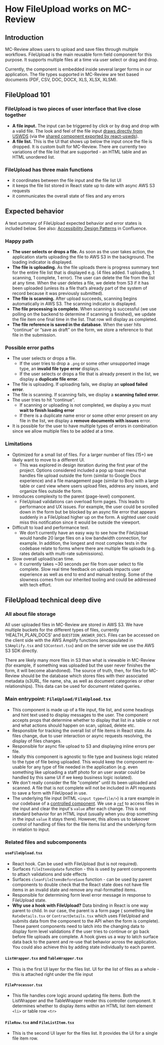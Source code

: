 # How FileUpload works on MC-Review

## Introduction

MC-Review allows users to upload and save files through multiple workflows. FileUpload is the main reusable form field component for this purpose. It supports multiple files at a time via user select or drag and drop.

Currently, the component is embedded inside several larger forms in our application. The file types supported in MC-Review are text based documents (PDF, CSV, DOC, DOCX, XLS, XLSX, XLSM).

## FileUpload 101

### FileUpload is two pieces of user interface that live close together

- **A file input.** The input can be triggered by click or by drag and drop with a valid file.
The look and feel of the file input [draws directly from USWDS](https://designsystem.digital.gov/components/file-input/) (via the [shared component exported by react-uswds](https://github.com/trussworks/react-uswds/tree/main/src/components/forms/FileInput)).
- **A file list.** This is the UI that shows up below the input once the file is dropped. It is custom built for MC-Review. There are currently two variations of the file list that are supported - an HTML table and an HTML unordered list.

### FileUpload has three main functions

- it coordinates between the file input and the file list UI
- it keeps the file list stored in React state up to date with async AWS S3 requests
- it communicates the overall state of files and any errors

## Expected behavior

A text summary of FileUpload expected behavior and error states is included below. See also: [Accessibility Design Patterns](https://qmacbis.atlassian.net/wiki/spaces/OY2/pages/edit-v2/2894299137) in Confluence.

### Happy path

- **The  user selects or drops a file.** As soon as the user takes action, the application starts uploading the file to  AWS S3 in the background. The loading indicator is displayed.
- **The file is uploading.** As the file uploads there is progress summary text for the entire file list that is displayed e.g. (4 files added. 1 uploading, 1 scanning, 1 complete, 1 error). The user can delete the file from the list at any time. When the user deletes a file, we delete from S3 if it has been uploaded (unless its a file that’s already part of the system of record  because it was previously submitted).
- **The file is scanning.** After upload succeeds,  scanning begins automatically in AWS S3. The scanning indicator is displayed.
- **The file processing is complete.** When scanning is successful (we use polling on the backend to determine if scanning is finished), we update the file item one final time in the list. That row will display as completed.
- **The file reference is saved in the database**. When the user hits “continue” or “save as draft”  on the form, we store a reference to that file in the submission.

### Possible error paths

- The user selects or drops a file.
  - If the user tries to drop a `.png` or some other unsupported image type, an **invalid file type error** displays.
  - If the user selects or drops a file that is already present in the list, we display a **duplicate file error**.
- The file is uploading. If uploading fails, we display an **upload failed error**.
- The file is scanning. If scanning fails, we display a **scanning failed error**.
- The user tries to hit “continue”.
  - If scanning or uploading is not completed, we display a you must **wait to finish loading error**
  - If there is a duplicate name error or some other error present on any file in the list, we display a **remove documents with issues** error.
- It is possible for the user to have multiple types of errors in combination since we allow multiple files to be added at a time.

### Limitations

- Optimized for a small list of files. For a larger number of files (15+) we likely want to move to a different UI. 
  - This was explored in design iteration during the first year of the project. Options considered included a pop up toast menu that handles file upload outside the form (similar to Google Docs experience) and a file management page (similar to Box) with a large table or card view where users upload files, address any issues, and organize files outside the form.
- Introduces complexity to the parent (page-level) component.  
  - FileUpload validations can overload form pages. This leads to performance and UX issues. For example, the user could be scrolled down in the form but be blocked by an async file error that appears suddenly in a FileUpload higher up on the form. A sighted user could miss this notification since it would be outside the viewport.
- Difficult to load and performance test.
  -  We don’t currently have an easy way to see how the FileUpload would handle 20 large files on a low bandwidth connection, for example. In addition, the longest and most complex tests in the codebase relate to forms where there are multiple file uploads (e.g. rates details with multi-rate submissions). 
- Slow overall upload/scan time.
  - It currently takes ~30 seconds per file from user select to file complete. Slow real time feedback on uploads impacts user experience as well as end to end and manual testing. Some of the slowness comes from our inherited tooling and could be addressed with tech effort.

## FileUpload technical deep dive

### All about file storage

All user uploaded files in MC-Review are stored in AWS S3. We have multiple buckets for the different types of files, currently ‘HEALTH_PLAN_DOCS’ and `QUESTION_ANSWER_DOCS`. Files can be accessed on the client side with the AWS Amplify functions (encapsulated in `S3Amplify.tsx` and `S3Context.tsx`) and on the server side we use the AWS S3 SDK directly.

There are likely many more files in S3 than what is viewable in MC-Review (for example, if something was uploaded but the user never finishes the form, it will become abandoned). The source of truth, then, for files for MC-Review should be the database which stores files with their associated metadata (s3URL, file name, sha, as well as document categories or other relationships). This data can be used for document related queries.

### Main entrypoint: `FileUpload/FileUpload.tsx`

- This component is made up of a file input, file list, and some headings and hint text used to display messages to the user.  The component accepts props that determine whether to display that list in a table or not and what actions should happen on scan, upload, delete etc.
- Responsible for tracking the overall list of file items in React state. As files change,  due to user interaction or async requests resolving, the display of files changes.
- Responsible for async file upload to S3 and displaying inline errors per file.
- Ideally this component is agnostic to file type and business logic related to the type of file being uploaded. This would keep the component re-usable for any type of file needed in the application (e.g. even something like uploading a staff photo for an user avatar could be handled by this same UI if we keep business logic isolated).
- We don't really consider the file "complete" until its been uploaded and scanned. A file that is not complete will not be included in API requests to save a form with FileUpoad in use.
- The underlying file input (HTML `<input type=file/>`) is a rare example in our codebase of a [controlled component](https://react.dev/learn/sharing-state-between-components#controlled-and-uncontrolled-components). We use a [`ref`](https://react.dev/learn/manipulating-the-dom-with-refs#when-react-attaches-the-refs) to access files in the input and clear the input's `value` after each change. This is not standard behavior for an HTML input (usually when you drop something in the input `value` it stays there). However, this allows us to takeover control of handling of files for the file items list and the underlying form in relation to input.

### Related files and subcomponents

#### `useFileUpload.tsx`

- React hook. Can be used with FileUpload (but is not required).
- Surfaces `fileItemsUpdate`  function -  this is used by parent components to attach validations and side effects
- Surfaces `cleanFileItemsBeforeSave` function  - can be used by parent components to double check that the React state does not have file items in an invalid state and remove any mal-formatted items.
- Responsible for determining form level error message in response to FileUpload state.
- **Why use a hook with FileUpload?** Data binding in React is one way parent to child. In our case, the parent is a form page ( something like `RateDetails.tsx` or `ContractDetails.tsx` which uses FileUpload and submits data from the component to the API when the form is complete). These parent components need to latch into the changing data to display form level validations if the user tries to continue or go back before file uploads are complete. A hook gives us a way to latch surface data back to the parent and re-use that behavior across the application. You could also achieve this by adding state individually to each parent.

#### `ListWrapper.tsx` and `TableWrapper.tsx`

- This is the first UI layer for the files list. UI for the list of files as a whole - this is attached right under the file input

#### `FileProcessor.tsx`

- This file handles core logic around updating file items. Both the ListWrapper and the TableWrapper render this controller component. It determines whether to display items within an HTML list item element `<li>` or table row `<tr>`

#### `FileRow.tsx` and `FileListItem.tsx`

- This is the second UI layer for the files list. It provides the UI for a single file item row.
